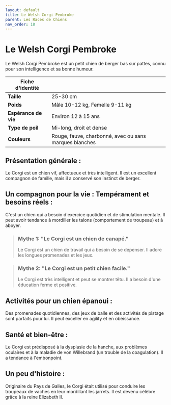 ```yaml
---
layout: default
title: Le Welsh Corgi Pembroke
parent: Les Races de Chiens
nav_order: 18
---
```


# Le Welsh Corgi Pembroke

Le Welsh Corgi Pembroke est un petit chien de berger bas sur pattes, connu pour son intelligence et sa bonne humeur.

| Fiche d'identité | |
|---|---|
| **Taille** | 25-30 cm |
| **Poids** | Mâle 10-12 kg, Femelle 9-11 kg |
| **Espérance de vie** | Environ 12 à 15 ans |
| **Type de poil** | Mi-long, droit et dense |
| **Couleurs** | Rouge, fauve, charbonné, avec ou sans marques blanches |

## Présentation générale :
Le Corgi est un chien vif, affectueux et très intelligent. Il est un excellent compagnon de famille, mais il a conservé son instinct de berger.

## Un compagnon pour la vie : Tempérament et besoins réels :
C'est un chien qui a besoin d'exercice quotidien et de stimulation mentale. Il peut avoir tendance à mordiller les talons (comportement de troupeau) et à aboyer.

> ### Mythe 1: "Le Corgi est un chien de canapé."
> Le Corgi est un chien de travail qui a besoin de se dépenser. Il adore les longues promenades et les jeux.

> ### Mythe 2: "Le Corgi est un petit chien facile."
> Le Corgi est très intelligent et peut se montrer têtu. Il a besoin d'une éducation ferme et positive.

## Activités pour un chien épanoui :
Des promenades quotidiennes, des jeux de balle et des activités de pistage sont parfaits pour lui. Il peut exceller en agility et en obéissance.

## Santé et bien-être :
Le Corgi est prédisposé à la dysplasie de la hanche, aux problèmes oculaires et à la maladie de von Willebrand (un trouble de la coagulation). Il a tendance à l'embonpoint.

## Un peu d'histoire :
Originaire du Pays de Galles, le Corgi était utilisé pour conduire les troupeaux de vaches en leur mordillant les jarrets. Il est devenu célèbre grâce à la reine Elizabeth II. 